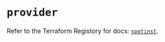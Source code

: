 # `provider`

Refer to the Terraform Registory for docs: [`spotinst`](https://registry.terraform.io/providers/spotinst/spotinst/1.133.0/docs).
